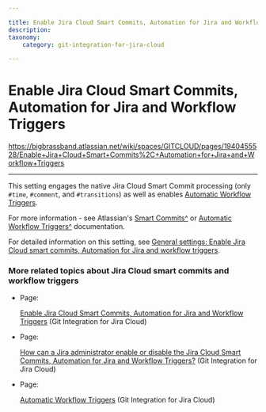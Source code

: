```yaml
---

title: Enable Jira Cloud Smart Commits, Automation for Jira and Workflow Triggers
description:
taxonomy:
    category: git-integration-for-jira-cloud

---
```


# Enable Jira Cloud Smart Commits, Automation for Jira and Workflow Triggers

<https://bigbrassband.atlassian.net/wiki/spaces/GITCLOUD/pages/1940455528/Enable+Jira+Cloud+Smart+Commits%2C+Automation+for+Jira+and+Workflow+Triggers>

* * *

This setting engages the native Jira Cloud Smart Commit processing (only `#time`, `#comment`, and `#transitions`) as well as enables [Automatic Workflow Triggers](/wiki/spaces/GITCLOUD/pages/1940783182/Automatic+Workflow+Triggers).

For more information - see Atlassian's [Smart Commits^](https://confluence.atlassian.com/adminjiracloud/enable-smart-commits-776830276.html) or [Automatic Workflow Triggers^](https://confluence.atlassian.com/adminjiracloud/configuring-workflow-triggers-776636696.html) documentation.

For detailed information on this setting, see [General settings: Enable Jira Cloud smart commits, Automation for Jira and workflow triggers](/wiki/spaces/GITCLOUD/pages/1207796196/Enable+Jira+Cloud+Smart+Commits%2C+Automation+for+Jira+and+Workflow+Triggers+setting).

### More related topics about Jira Cloud smart commits and workflow triggers

*   Page:
    
    [Enable Jira Cloud Smart Commits, Automation for Jira and Workflow Triggers](/wiki/spaces/GITCLOUD/pages/1940455528/Enable+Jira+Cloud+Smart+Commits%2C+Automation+for+Jira+and+Workflow+Triggers) (Git Integration for Jira Cloud)
    
*   Page:
    
    [How can a Jira administrator enable or disable the Jira Cloud Smart Commits, Automation for Jira and Workflow Triggers?](/wiki/spaces/GITCLOUD/pages/1940914229) (Git Integration for Jira Cloud)
    
*   Page:
    
    [Automatic Workflow Triggers](/wiki/spaces/GITCLOUD/pages/1940783182/Automatic+Workflow+Triggers) (Git Integration for Jira Cloud)